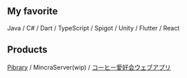 ## My favorite
Java / C# / Dart / TypeScript / Spigot / Unity / Flutter / React  

## Products
[Pibrary](https://pibrary.net/) / MincraServer(wip) / [コーヒー愛好会ウェブアプリ](https://machikane-coffee.web.app/)
